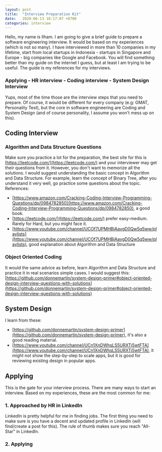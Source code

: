 ```yaml
---
layout: post
title:  "Interview Preparation Kit"
date:   2020-06-13 18:17:07 +0700
categories: interview
---
```

Hello, my name is Ilham. I am going to give a brief guide to prepare a software engineering interview. It would be based on my experiences (which is not so many). I have interviewed in more than 10 companies in my lifetime, start from local startups in Indonesia - startups in Singapore and Europe - big companies like Google and Facebook. You will find something better than my guide on the internet I guess, but at least I am trying to be useful. The guide is my references for my interviews.
### Applying - HR interview - Coding interview - System Design Interview
Yups, most of the time those are the interview steps that you need to prepare. Of course, it would be different for every company (e.g: GMAT, Personality Test), but the core in software engineering are Coding and System Design (and of course personality, I assume you won't mess up on this).
## Coding Interview
### Algorithm and Data Structure Questions
Make sure you practice a lot for the preparation, the best site for this is [https://leetcode.com/](https://leetcode.com/) and your interviewer may get their questions from it. However, you don't want to memorize all the solutions. I would suggest understanding the basic concept in Algorithm and Data Structure. For example, learn the concept of Binary Tree, after you understand it very well, go practice some questions about the topic. References:
* [https://www.amazon.com/Cracking-Coding-Interview-Programming-Questions/dp/0984782850](https://www.amazon.com/Cracking-Coding-Interview-Programming-Questions/dp/0984782850), a good book.
* [https://leetcode.com/](https://leetcode.com/) prefer easy-medium. Rarely for Hard, but you might face it.
* [https://www.youtube.com/channel/UCOf7UPMHBjAavgD0Qw5q5ww/playlists](https://www.youtube.com/channel/UCOf7UPMHBjAavgD0Qw5q5ww/playlists), good explanation about Algorithm and Data Structure

### Object Oriented Coding
It would the same advice as before, learn Algorithm and Data Structure and practice it in real scenarios simple cases. I would suggest this:
[https://github.com/donnemartin/system-design-primer#object-oriented-design-interview-questions-with-solutions](https://github.com/donnemartin/system-design-primer#object-oriented-design-interview-questions-with-solutions)

## System Design
I learn from these:
* [https://github.com/donnemartin/system-design-primer](https://github.com/donnemartin/system-design-primer), it's also a good reading material.
* [https://www.youtube.com/channel/UCn1XnDWhsLS5URXTi5wtFTA](https://www.youtube.com/channel/UCn1XnDWhsLS5URXTi5wtFTA), it might not show the step-by-step to scale apps, but it is good for reviewing existing design in popular apps.

## Applying
This is the gate for your interview process. There are many ways to start an interview. Based on my experiences, these are the most common for me:
### 1. Approached by HR in LinkedIn
LinkedIn is pretty helpful for me in finding jobs. The first thing you need to make sure is you have a decent and updated profile in LinkedIn (will find/create a post for this). The rule of thumb makes sure you reach "All-Star" in LinkedIn.
### 2. Applying

